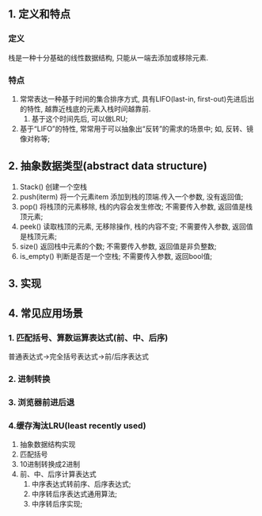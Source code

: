 ## 1. 定义和特点
### 定义
栈是一种十分基础的线性数据结构, 只能从一端去添加或移除元素.
### 特点
1. 常常表达一种基于时间的集合排序方式, 具有LIFO(last-in, first-out)先进后出 的特性, 越靠近栈底的元素入栈时间越靠前.
	1. 基于这个时间先后, 可以做LRU;
2. 基于“LIFO”的特性, 常常用于可以抽象出“反转”的需求的场景中; 如, 反转、镜像对称等;

## 2. 抽象数据类型(abstract data structure)
1. Stack() 创建一个空栈
2. push(iterm) 将一个元素item 添加到栈的顶端.传入一个参数, 没有返回值;
3. pop() 将栈顶的元素移除, 栈的内容会发生修改; 不需要传入参数, 返回值是栈顶元素;
4. peek() 读取栈顶的元素, 无移除操作, 栈的内容不变; 不需要传入参数, 返回值是栈顶元素;
5. size() 返回栈中元素的个数; 不需要传入参数, 返回值是非负整数;
6. is_empty() 判断是否是一个空栈; 不需要传入参数, 返回bool值;


## 3. 实现

## 4. 常见应用场景
### 1. 匹配括号、算数运算表达式(前、中、后序)
普通表达式->完全括号表达式->前/后序表达式

### 2. 进制转换

### 3. 浏览器前进后退

### 4.缓存淘汰LRU(least recently used)

1. 抽象数据结构实现
2. 匹配括号
3. 10进制转换成2进制
4. 前、中、后序计算表达式
	1. 中序表达式转前序、后序表达式;
	2. 中序转后序表达式通用算法;
	3. 中序转后序实现;
